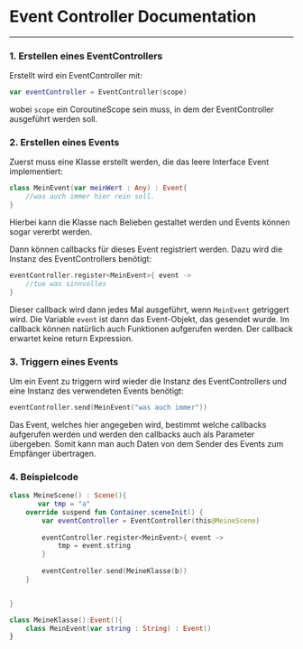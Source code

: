 # Event Controller Documentation
___
### 1. Erstellen eines EventControllers
Erstellt wird ein EventController mit:
```kotlin
var eventController = EventController(scope)
```
wobei `scope` ein CoroutineScope sein muss, in dem der EventController ausgeführt werden soll.

### 2. Erstellen eines Events
Zuerst muss eine Klasse erstellt werden, die das leere Interface Event implementiert:
```kotlin
class MeinEvent(var meinWert : Any) : Event{
    //was auch immer hier rein soll.
}
```
Hierbei kann die Klasse nach Belieben gestaltet werden und Events können sogar vererbt werden.

Dann können callbacks für dieses Event registriert werden. Dazu wird die Instanz des EventControllers 
benötigt:
```kotlin
eventController.register<MeinEvent>{ event ->
    //tue was sinnvolles
}
```
Dieser callback wird dann jedes Mal ausgeführt, wenn `MeinEvent` getriggert wird.
Die Variable `event` ist dann das Event-Objekt, das gesendet wurde.
Im callback können natürlich auch Funktionen aufgerufen werden.
Der callback erwartet keine return Expression.

### 3. Triggern eines Events
Um ein Event zu triggern wird wieder die Instanz des EventControllers und eine Instanz des verwendeten Events benötigt:
```kotlin
eventController.send(MeinEvent("was auch immer"))
```
Das Event, welches hier angegeben wird, bestimmt welche callbacks aufgerufen werden und werden den callbacks 
auch als Parameter übergeben. Somit kann man auch Daten von dem Sender des Events zum Empfänger übertragen.

### 4. Beispielcode
```kotlin
class MeineScene() : Scene(){
       var tmp = "a"
    override suspend fun Container.sceneInit() {
        var eventController = EventController(this@MeineScene)
        
        eventController.register<MeinEvent>{ event -> 
            tmp = event.string
        }
        
        eventController.send(MeineKlasse(b))
    }


}

class MeineKlasse():Event(){
    class MeinEvent(var string : String) : Event()
}
```